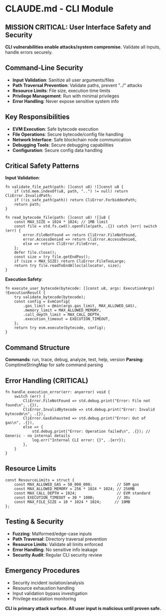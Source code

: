 # CLAUDE.md - CLI Module

## MISSION CRITICAL: User Interface Safety and Security
**CLI vulnerabilities enable attacks/system compromise.** Validate all inputs, handle errors securely.

## Command-Line Security
- **Input Validation**: Sanitize all user arguments/files
- **Path Traversal Prevention**: Validate paths, prevent "../" attacks
- **Resource Limits**: File size, execution time limits
- **Privilege Management**: Run with minimal privileges
- **Error Handling**: Never expose sensitive system info

## Key Responsibilities
- **EVM Execution**: Safe bytecode execution
- **File Operations**: Secure bytecode/config file handling
- **Network Interface**: Safe blockchain node communication
- **Debugging Tools**: Secure debugging capabilities
- **Configuration**: Secure config data handling

## Critical Safety Patterns

**Input Validation**:
```zig
fn validate_file_path(path: []const u8) ![]const u8 {
    if (std.mem.indexOf(u8, path, "..") != null) return CliError.InvalidPath;
    if (!is_safe_path(path)) return CliError.ForbiddenPath;
    return path;
}

fn read_bytecode_file(path: []const u8) ![]u8 {
    const MAX_SIZE = 1024 * 1024; // 1MB limit
    const file = std.fs.cwd().openFile(path, .{}) catch |err| switch (err) {
        error.FileNotFound => return CliError.FileNotFound,
        error.AccessDenied => return CliError.AccessDenied,
        else => return CliError.FileError,
    };
    defer file.close();
    const size = try file.getEndPos();
    if (size > MAX_SIZE) return CliError.FileTooLarge;
    return try file.readToEndAlloc(allocator, size);
}
```

**Execution Safety**:
```zig
fn execute_user_bytecode(bytecode: []const u8, args: ExecutionArgs) !ExecutionResult {
    try validate_bytecode(bytecode);
    const config = EvmConfig{
        .gas_limit = @min(args.gas_limit, MAX_ALLOWED_GAS),
        .memory_limit = MAX_ALLOWED_MEMORY,
        .call_depth_limit = MAX_CALL_DEPTH,
        .execution_timeout = EXECUTION_TIMEOUT,
    };
    return try evm.execute(bytecode, config);
}
```

## Command Structure
**Commands**: run, trace, debug, analyze, test, help, version
**Parsing**: ComptimeStringMap for safe command parsing

## Error Handling (CRITICAL)
```zig
fn handle_execution_error(err: anyerror) void {
    switch (err) {
        CliError.FileNotFound => std.debug.print("Error: File not found\n", .{}),
        CliError.InvalidBytecode => std.debug.print("Error: Invalid bytecode\n", .{}),
        CliError.GasExhausted => std.debug.print("Error: Out of gas\n", .{}),
        else => {
            std.debug.print("Error: Operation failed\n", .{}); // Generic - no internal details
            log.err("Internal CLI error: {}", .{err});
        },
    }
}
```

## Resource Limits
```zig
const ResourceLimits = struct {
    const MAX_ALLOWED_GAS = 50_000_000;           // 50M gas
    const MAX_ALLOWED_MEMORY = 256 * 1024 * 1024; // 256MB
    const MAX_CALL_DEPTH = 1024;                  // EVM standard
    const EXECUTION_TIMEOUT = 30 * 1000;          // 30s
    const MAX_FILE_SIZE = 10 * 1024 * 1024;      // 10MB
};
```

## Testing & Security
- **Fuzzing**: Malformed/edge-case inputs
- **Path Traversal**: Directory traversal prevention
- **Resource Limits**: Validate all limits enforced
- **Error Handling**: No sensitive info leakage
- **Security Audit**: Regular CLI security review

## Emergency Procedures
- Security incident isolation/analysis
- Resource exhaustion handling
- Input validation bypass investigation
- Privilege escalation monitoring

**CLI is primary attack surface. All user input is malicious until proven safe.**